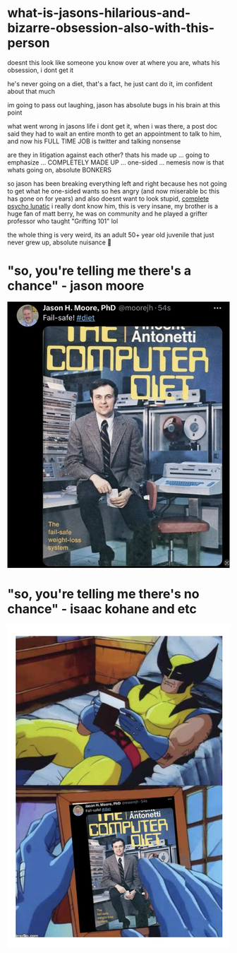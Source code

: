 # what-is-jasons-hilarious-and-bizarre-obsession-also-with-this-person

doesnt this look like someone you know over at where you are, whats his obsession, i dont get it


he's never going on a diet, that's a fact, he just cant do it, im confident about that much

im going to pass out laughing, jason has absolute bugs in his brain at this point

what went wrong in jasons life i dont get it, when i was there, a post doc said they had to wait an entire month to get an appointment to talk to him, and now his FULL TIME JOB is twitter and talking nonsense

are they in litigation against each other? thats his made up ... going to emphasize ... COMPLETELY MADE UP ... one-sided ... nemesis now is that whats going on, absolute BONKERS

so jason has been breaking everything left and right because hes not going to get what he one-sided wants so hes angry (and now miserable bc this has gone on for years) and also doesnt want to look stupid, [complete psycho lunatic](https://www.youtube.com/watch?v=I66aySW4le8) i really dont know him, this is very insane, my brother is a huge fan of matt berry, he was on community and he played a grifter professor who taught "Grifting 101" lol

the whole thing is very weird, its an adult 50+ year old juvenile that just never grew up, absolute nuisance 🤡


# "so, you're telling me there's a chance" - jason moore
[![img](https://github.com/tangerinemarigold/what-is-jasons-hilarious-and-bizarre-obsession-also-with-this-person/blob/main/Screenshot%202023-05-29%20at%2012.25.18%20AM.png)](https://www.youtube.com/watch?v=-9IgLueodZA)

# "so, you're telling me there's no chance" - isaac kohane and etc
![img](https://github.com/tangerinemarigold/what-is-jasons-hilarious-and-bizarre-obsession-also-with-this-person/blob/main/Screenshot%202023-06-01%20at%2011.39.45%20PM.png)
